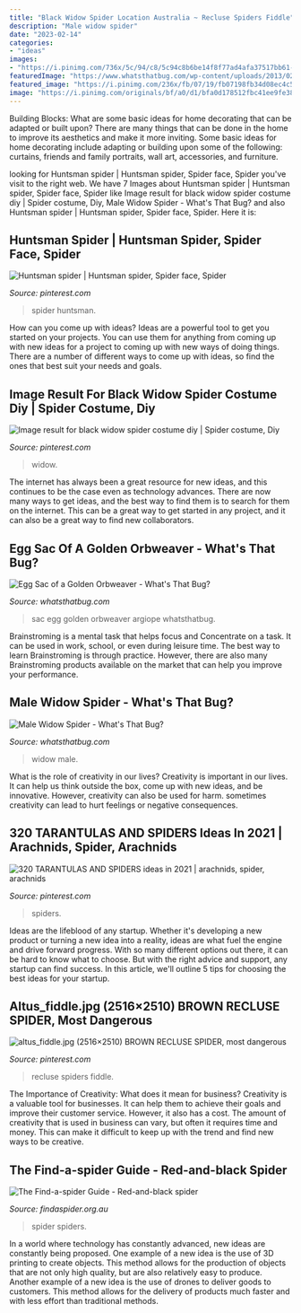 ```yaml
---
title: "Black Widow Spider Location Australia ~ Recluse Spiders Fiddle"
description: "Male widow spider"
date: "2023-02-14"
categories:
- "ideas"
images:
- "https://i.pinimg.com/736x/5c/94/c8/5c94c8b6be14f8f77ad4afa37517bb61--huntsman-spider-penal-colony.jpg"
featuredImage: "https://www.whatsthatbug.com/wp-content/uploads/2013/02/widow_male_stefan.jpg"
featured_image: "https://i.pinimg.com/236x/fb/07/19/fb07198fb34d08ec4c575b0dbcb18110--beautiful-bugs-western-australia.jpg"
image: "https://i.pinimg.com/originals/bf/a0/d1/bfa0d178512fbc41ee9fe38755f69457.jpg"
---
```



Building Blocks: What are some basic ideas for home decorating that can be adapted or built upon?
There are many things that can be done in the home to improve its aesthetics and make it more inviting. Some basic ideas for home decorating include adapting or building upon some of the following: curtains, friends and family portraits, wall art, accessories, and furniture.

	

		
looking for Huntsman spider | Huntsman spider, Spider face, Spider you've visit to the right web. We have 7 Images about Huntsman spider | Huntsman spider, Spider face, Spider like Image result for black widow spider costume diy | Spider costume, Diy, Male Widow Spider - What&#039;s That Bug? and also Huntsman spider | Huntsman spider, Spider face, Spider. Here it is:
		
    
## Huntsman Spider | Huntsman Spider, Spider Face, Spider

<img loading=lazy src="https://i.pinimg.com/736x/5c/94/c8/5c94c8b6be14f8f77ad4afa37517bb61--huntsman-spider-penal-colony.jpg" onerror="this.onerror=null;this.src='https://tse4.mm.bing.net/th?id=OIP.s_VRHRYMDWrttyy8Qfx0ogHaE8&amp;pid=15.1';" alt="Huntsman spider | Huntsman spider, Spider face, Spider">

_Source: pinterest.com_

>spider huntsman. 

	

How can you come up with ideas?
Ideas are a powerful tool to get you started on your projects. You can use them for anything from coming up with new ideas for a project to coming up with new ways of doing things. There are a number of different ways to come up with ideas, so find the ones that best suit your needs and goals.

    
## Image Result For Black Widow Spider Costume Diy | Spider Costume, Diy

<img loading=lazy src="https://i.pinimg.com/originals/26/f0/84/26f0849fc89ec22ad59870f7ca3aed63.jpg" onerror="this.onerror=null;this.src='https://tse3.mm.bing.net/th?id=OIP.eAEr83PNayS6UekY_8F6nQHaLE&amp;pid=15.1';" alt="Image result for black widow spider costume diy | Spider costume, Diy">

_Source: pinterest.com_

>widow. 

	

The internet has always been a great resource for new ideas, and this continues to be the case even as technology advances. There are now many ways to get ideas, and the best way to find them is to search for them on the internet. This can be a great way to get started in any project, and it can also be a great way to find new collaborators.

    
## Egg Sac Of A Golden Orbweaver - What&#039;s That Bug?

<img loading=lazy src="http://www.whatsthatbug.com/wp-content/uploads/2014/04/argiope_egg_sac.jpg" onerror="this.onerror=null;this.src='https://tse3.mm.bing.net/th?id=OIP.f0EK5VQDydVuAmtgHNpVRgHaFF&amp;pid=15.1';" alt="Egg Sac of a Golden Orbweaver - What&#039;s That Bug?">

_Source: whatsthatbug.com_

>sac egg golden orbweaver argiope whatsthatbug. 

	

Brainstroming is a mental task that helps focus and Concentrate on a task. It can be used in work, school, or even during leisure time. The best way to learn Brainstroming is through practice. However, there are also many Brainstroming products available on the market that can help you improve your performance.

    
## Male Widow Spider - What&#039;s That Bug?

<img loading=lazy src="https://www.whatsthatbug.com/wp-content/uploads/2013/02/widow_male_stefan.jpg" onerror="this.onerror=null;this.src='https://tse3.mm.bing.net/th?id=OIP.K7m1V4_Q8Y-RcSt9ypTiswAAAA&amp;pid=15.1';" alt="Male Widow Spider - What&#039;s That Bug?">

_Source: whatsthatbug.com_

>widow male. 

	

What is the role of creativity in our lives?
Creativity is important in our lives. It can help us think outside the box, come up with new ideas, and be innovative. However, creativity can also be used for harm. sometimes creativity can lead to hurt feelings or negative consequences.

    
## 320 TARANTULAS AND SPIDERS Ideas In 2021 | Arachnids, Spider, Arachnids

<img loading=lazy src="https://i.pinimg.com/236x/fb/07/19/fb07198fb34d08ec4c575b0dbcb18110--beautiful-bugs-western-australia.jpg" onerror="this.onerror=null;this.src='https://tse4.mm.bing.net/th?id=OIP.ti7UzjA-LZjRVF3j_55qLAAAAA&amp;pid=15.1';" alt="320 TARANTULAS AND SPIDERS ideas in 2021 | arachnids, spider, arachnids">

_Source: pinterest.com_

>spiders. 

	

Ideas are the lifeblood of any startup. Whether it's developing a new product or turning a new idea into a reality, ideas are what fuel the engine and drive forward progress. With so many different options out there, it can be hard to know what to choose. But with the right advice and support, any startup can find success. In this article, we'll outline 5 tips for choosing the best ideas for your startup.

    
## Altus_fiddle.jpg (2516×2510) BROWN RECLUSE SPIDER, Most Dangerous

<img loading=lazy src="https://i.pinimg.com/originals/bf/a0/d1/bfa0d178512fbc41ee9fe38755f69457.jpg" onerror="this.onerror=null;this.src='https://tse1.mm.bing.net/th?id=OIP.1_wSOPE34_iaPf_TWo7ojQHaHY&amp;pid=15.1';" alt="altus_fiddle.jpg (2516×2510) BROWN RECLUSE SPIDER, most dangerous">

_Source: pinterest.com_

>recluse spiders fiddle. 

	

The Importance of Creativity: What does it mean for business?
Creativity is a valuable tool for businesses. It can help them to achieve their goals and improve their customer service. However, it also has a cost. The amount of creativity that is used in business can vary, but often it requires time and money. This can make it difficult to keep up with the trend and find new ways to be creative.

    
## The Find-a-spider Guide - Red-and-black Spider

<img loading=lazy src="http://www.findaspider.org.au/find/spiders/images/516B10.jpg" onerror="this.onerror=null;this.src='https://tse1.mm.bing.net/th?id=OIP.3iJqr59I7hJJc6UKTRvHaAAAAA&amp;pid=15.1';" alt="The Find-a-spider Guide - Red-and-black spider">

_Source: findaspider.org.au_

>spider spiders. 

	

In a world where technology has constantly advanced, new ideas are constantly being proposed. One example of a new idea is the use of 3D printing to create objects. This method allows for the production of objects that are not only high quality, but are also relatively easy to produce. Another example of a new idea is the use of drones to deliver goods to customers. This method allows for the delivery of products much faster and with less effort than traditional methods.

